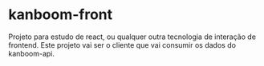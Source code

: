 # kanboom-front
Projeto para estudo de react, ou qualquer outra tecnologia de interação de frontend. Este projeto vai ser o cliente que vai consumir os dados do kanboom-api.
